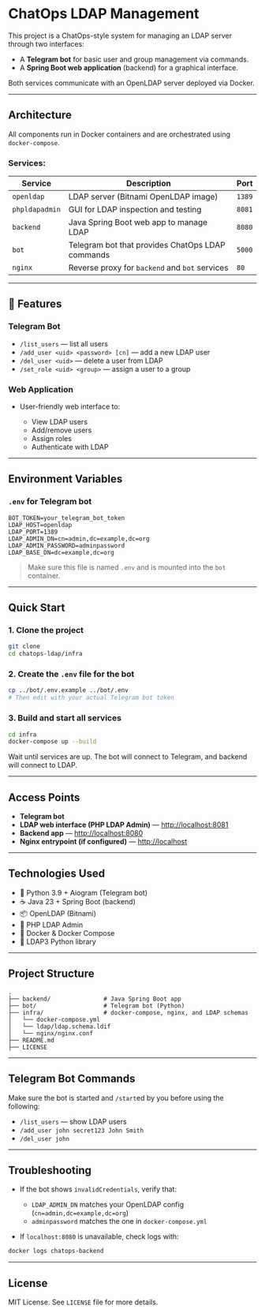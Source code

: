 # ChatOps LDAP Management

This project is a ChatOps-style system for managing an LDAP server through two interfaces:

* A **Telegram bot** for basic user and group management via commands.
* A **Spring Boot web application** (backend) for a graphical interface.

Both services communicate with an OpenLDAP server deployed via Docker.

---

## Architecture

All components run in Docker containers and are orchestrated using `docker-compose`.

### Services:

| Service        | Description                                      | Port   |
| -------------- | ------------------------------------------------ | ------ |
| `openldap`     | LDAP server (Bitnami OpenLDAP image)             | `1389` |
| `phpldapadmin` | GUI for LDAP inspection and testing              | `8081` |
| `backend`      | Java Spring Boot web app to manage LDAP          | `8080` |
| `bot`          | Telegram bot that provides ChatOps LDAP commands | `5000` |
| `nginx`        | Reverse proxy for `backend` and `bot` services   | `80`   |

---

## 🥪 Features

### Telegram Bot

* `/list_users` — list all users
* `/add_user <uid> <password> [cn]` — add a new LDAP user
* `/del_user <uid>` — delete a user from LDAP
* `/set_role <uid> <group>` — assign a user to a group

### Web Application

* User-friendly web interface to:

  * View LDAP users
  * Add/remove users
  * Assign roles
  * Authenticate with LDAP

---

## Environment Variables

### `.env` for Telegram bot

```env
BOT_TOKEN=your_telegram_bot_token
LDAP_HOST=openldap
LDAP_PORT=1389
LDAP_ADMIN_DN=cn=admin,dc=example,dc=org
LDAP_ADMIN_PASSWORD=adminpassword
LDAP_BASE_DN=dc=example,dc=org
```

> Make sure this file is named `.env` and is mounted into the `bot` container.

---

## Quick Start

### 1. Clone the project

```bash
git clone 
cd chatops-ldap/infra
```

### 2. Create the `.env` file for the bot

```bash
cp ../bot/.env.example ../bot/.env
# Then edit with your actual Telegram bot token
```

### 3. Build and start all services

```bash
cd infra
docker-compose up --build
```

Wait until services are up. The bot will connect to Telegram, and backend will connect to LDAP.

---

## Access Points

* **Telegram bot** 
* **LDAP web interface (PHP LDAP Admin)** — [http://localhost:8081](http://localhost:8081)
* **Backend app** — [http://localhost:8080](http://localhost:8080)
* **Nginx entrypoint (if configured)** — [http://localhost](http://localhost)

---

## Technologies Used

* 🐍 Python 3.9 + Aiogram (Telegram bot)
* ☕ Java 23 + Spring Boot (backend)
* 📦 OpenLDAP (Bitnami)
* 🔸 PHP LDAP Admin
* 🐳 Docker & Docker Compose
* 🔐 LDAP3 Python library

---

## Project Structure

```
.
├── backend/               # Java Spring Boot app
├── bot/                   # Telegram bot (Python)
├── infra/                 # docker-compose, nginx, and LDAP schemas
│   └── docker-compose.yml
│   └── ldap/ldap.schema.ldif
│   └── nginx/nginx.conf
├── README.md
├── LICENSE
```

---

## Telegram Bot Commands

Make sure the bot is started and `/start`ed by you before using the following:

* `/list_users` — show LDAP users
* `/add_user john secret123 John Smith`
* `/del_user john`

---

## Troubleshooting

* If the bot shows `invalidCredentials`, verify that:

  * `LDAP_ADMIN_DN` matches your OpenLDAP config (`cn=admin,dc=example,dc=org`)
  * `adminpassword` matches the one in `docker-compose.yml`
* If `localhost:8080` is unavailable, check logs with:

```bash
docker logs chatops-backend
```

---

## License

MIT License. See `LICENSE` file for more details.